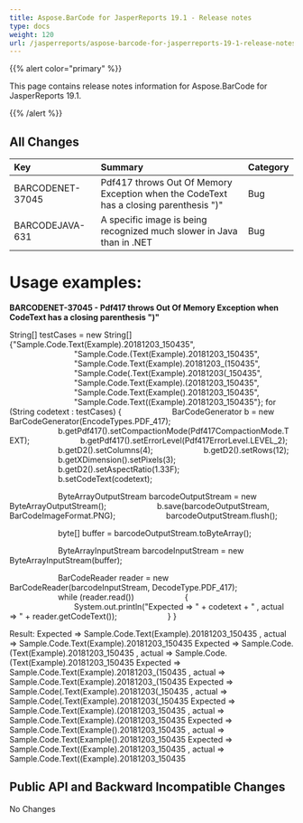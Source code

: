 ```yaml
---
title: Aspose.BarCode for JasperReports 19.1 - Release notes
type: docs
weight: 120
url: /jasperreports/aspose-barcode-for-jasperreports-19-1-release-notes/
---
```


{{% alert color="primary" %}} 

This page contains release notes information for Aspose.BarCode for JasperReports 19.1.

{{% /alert %}} 
## **All Changes**

|**Key**|**Summary**|**Category**|
| :- | :- | :- |
|BARCODENET-37045|Pdf417 throws Out Of Memory Exception when the CodeText has a closing parenthesis ")"|Bug|
|BARCODEJAVA-631|A specific image is being recognized much slower in Java than in .NET|Bug|
# **Usage examples:**
**BARCODENET-37045 - Pdf417 throws Out Of Memory Exception when CodeText has a closing parenthesis ")"**

String[] testCases = new String[]{"Sample.Code.Text(Example).20181203_150435",
`                `"Sample.Code.(Text(Example).20181203_150435",
`                `"Sample.Code.Text(Example).20181203_(150435",
`                `"Sample.Code(.Text(Example).20181203(_150435",
`                `"Sample.Code.Text(Example).(20181203_150435",
`                `"Sample.Code.Text(Example().20181203_150435",
`                `"Sample.Code.Text((Example).20181203_150435"};
for (String codetext : testCases)
{
`            `BarCodeGenerator b = new BarCodeGenerator(EncodeTypes.PDF_417);
`            `b.getPdf417().setCompactionMode(Pdf417CompactionMode.TEXT);
`            `b.getPdf417().setErrorLevel(Pdf417ErrorLevel.LEVEL_2);
`            `b.getD2().setColumns(4);
`            `b.getD2().setRows(12);
`            `b.getXDimension().setPixels(3);
`            `b.getD2().setAspectRatio(1.33F);
`            `b.setCodeText(codetext);

`            `ByteArrayOutputStream barcodeOutputStream = new ByteArrayOutputStream();
`            `b.save(barcodeOutputStream, BarCodeImageFormat.PNG);
`            `barcodeOutputStream.flush();

`            `byte[] buffer = barcodeOutputStream.toByteArray();

`            `ByteArrayInputStream barcodeInputStream = new ByteArrayInputStream(buffer);

`            `BarCodeReader reader = new BarCodeReader(barcodeInputStream, DecodeType.PDF_417);
`            `while (reader.read())
`            `{
`                `System.out.println("Expected => " + codetext + " , actual => " + reader.getCodeText());
`            `}
}

Result:
Expected => Sample.Code.Text(Example).20181203_150435 , actual => Sample.Code.Text(Example).20181203_150435
Expected => Sample.Code.(Text(Example).20181203_150435 , actual => Sample.Code.(Text(Example).20181203_150435
Expected => Sample.Code.Text(Example).20181203_(150435 , actual => Sample.Code.Text(Example).20181203_(150435
Expected => Sample.Code(.Text(Example).20181203(_150435 , actual => Sample.Code(.Text(Example).20181203(_150435
Expected => Sample.Code.Text(Example).(20181203_150435 , actual => Sample.Code.Text(Example).(20181203_150435
Expected => Sample.Code.Text(Example().20181203_150435 , actual => Sample.Code.Text(Example().20181203_150435
Expected => Sample.Code.Text((Example).20181203_150435 , actual => Sample.Code.Text((Example).20181203_150435
## **Public API and Backward Incompatible Changes**
No Changes

